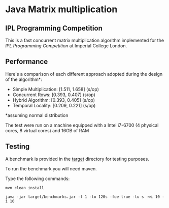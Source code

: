 # Java Matrix multiplication
## IPL Programming Competition
This is a fast concurrent matrix multiplication algorithm implemented for the *IPL Programming Competition* at Imperial College London.
## Performance
Here's a comparison of each different approach adopted during the design of the algorithm*:
- Simple Multiplication: [1.511, 1.658] (s/op)
- Concurrent Rows: [0.393, 0.407] (s/op)
- Hybrid Algorithm: [0.393, 0.405] (s/op)
- Temporal Locality: [0.209, 0.221] (s/op)

*assuming normal distribution

The test were run on a machine equipped with a Intel i7-6700 (4 physical cores, 8 virtual cores) and 16GB of RAM

## Testing
A benchmark is provided in the [target](target) directory for testing purposes.

To run the benchmark you will need maven.

Type the following commands:

``mvn clean install``

``java -jar target/benchmarks.jar -f 1 -to 120s -foe true -tu s -wi 10 -i 10``
